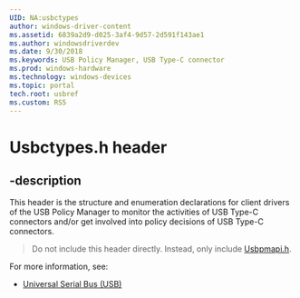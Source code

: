 ```yaml
---
UID: NA:usbctypes
author: windows-driver-content
ms.assetid: 6839a2d9-d025-3af4-9d57-2d591f143ae1
ms.author: windowsdriverdev
ms.date: 9/30/2018
ms.keywords: USB Policy Manager, USB Type-C connector
ms.prod: windows-hardware
ms.technology: windows-devices
ms.topic: portal
tech.root: usbref
ms.custom: RS5
---
```


# Usbctypes.h header


## -description

This header is the structure and enumeration declarations for client drivers of the USB Policy Manager to monitor the activities of USB Type-C connectors and/or get involved into policy decisions of USB Type-C connectors.

> Do not include this header directly. Instead, only include [Usbpmapi.h](../usbpmapi/index.md).

For more information, see:
- [Universal Serial Bus (USB)](../_usbref/index.md)
